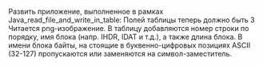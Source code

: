  Развить приложение, выполненное в рамках Java_read_file_and_write_in_table:
Полей таблицы теперь должно быть 3
Читается png-изображение.
В таблицу добавляются
номер строки по порядку, имя блока (напр. IHDR, IDAT и т.д.), а также длина блока.
В имени блока байты, на стоящие в буквенно-цифровых позициях ASCII (32-127) пропускаются или заменяются на символ-заместитель.
